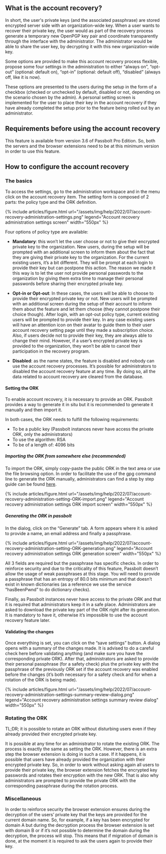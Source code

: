 ## What is the account recovery?

In short, the user's private keys (and the associated passphrase) are stored encrypted server side with an organization-wide key. When a user wants to recover their private key, the user would as part of the recovery process generate a temporary new OpenPGP key pair and coordinate transparently through the interface with the administrator. The administrator would be able to share the user key, by decrypting it with this new organization-wide key. 

Some options are provided to make this account recovery process flexible, propose some four settings in the administration to either “always on”, “opt-out” (optional: default on), “opt-in” (optional: default off), “disabled” (always off, like it is now). 

These options are presented to the users during the setup in the form of a checkbox (checked or unchecked by default, disabled or not, depending on the scenario chosen by the admin). A personal setting screen is implemented for the user to place their key in the account recovery if they have already completed the setup prior to the feature being rolled out by an administrator. 

## Requirements before using the account recovery

This feature is available from version 3.6 of Passbolt Pro Edition. So, both the servers and the browser extensions need to be at this minimum version in order to use this feature.

## How to configure the account recovery

### The basics

To access the settings, go to the administration workspace and in the menu click on the account recovery item. The setting form is composed of 2 parts: the policy type and the ORK definition.

{% include articles/figure.html 
    url="/assets/img/help/2022/07/account-recovery-administration-settings.png"
    legend="Account recovery administration settings screen" 
    width="550px"
%}

Four options of policy type are available:

- __Mandatory__: this won’t let the user choose or not to give their encrypted private key to the organization. New users, during the setup will be prompted with an additional screen to inform them about the fact that they are giving their private key to the organization. 
For the current existing users, it’s a bit different. They will be prompt at each login to provide their key but can postpone this action. The reason we made it this way is to let the user not provide personal passwords to the organization by giving them extra time to manage their personal passwords before sharing their encrypted private key.

- __Opt-in or Opt-out__: In these cases, the users will be able to choose to provide their encrypted private key or not. New users will be prompted with an additional screen during the setup of their account to inform them about the feature and let them choose (they cannot postpone their choice though). After login, with an opt-out policy type, current existing users will be prompted to provide their key. In any case existing users will have an attention icon on their avatar to guide them to their user account recovery setting page until they made a subscription choice. Also, if users decide not to provide their key, they are always able to change their mind. However, if a user’s encrypted private key is provided to the organization, they won’t be able to cancel their participation in the recovery program.

- __Disabled__: as the name states, the feature is disabled and nobody can use the account recovery processes. It’s possible for administrators to disabled the account recovery feature at any time. By doing so, all the data related to account recovery are cleared from the database.

#### Setting the ORK

To enable account recovery, it is necessary to provide an ORK. Passbolt provides a way to generate it in situ but it is recommended to generate it manually and then import it.

In both cases, the ORK needs to fulfill the following requirements:
- To be a public key (Passbolt instances never have access the private ORK, only the administrators)
- To use the algorithm: RSA
- To be of a length of: 4096 bits

##### Importing the ORK from somewhere else (recommended)

To import the ORK, simply copy-paste the public ORK in the text area or use the file browsing option. In order to facilitate the use of the gpg command line to generate the ORK manually, administrators can find a step by step guide can be found [here](/configure/generate-organization-recovery-key).

{% include articles/figure.html 
    url="/assets/img/help/2022/07/account-recovery-administration-setting-ORK-import.png"
    legend="Account recovery administration settings ORK import screen" 
    width="550px"
%}

##### Generating the ORK in passbolt

In the dialog, click on the “Generate” tab. A form appears where it is asked to provide a name, an email address and finally a passphrase.

{% include articles/figure.html 
    url="/assets/img/help/2022/07/account-recovery-administration-setting-ORK-generation.png"
    legend="Account recovery administration settings ORK generation screen" 
    width="550px"
%}

All 3 fields are required but the passphrase has specific checks. In order to reinforce security and due to the criticality of this feature, Passbolt doesn’t allow the usage of weak passphrases at this stage. You will need to provide a passphrase that has an entropy of 80.0 bits minimum and that doesn’t exist in known dictionaries (as a reference we use the service “hasBeenPwnd” to do dictionary checks).

Finally, as Passbolt instances never have access to the private ORK and that it is required that administrators keep it in a safe place. Administrators are asked to download the private key part of the ORK right after its generation. It is mandatory to have it, otherwise it’s impossible to use the account recovery feature later.

#### Validating the changes

Once everything is set, you can click on the “save settings” button. A dialog opens with a summary of the changes made. It is advised to do a careful check here before validating anything (and make sure you have the corresponding private ORK). After that, administrators are asked to provide their personal passphrase (for a safety check) plus the private key with the passphrase of the previously ORK set if the account recovery was enabled before the changes (it’s both necessary for a safety check and for when a rotation of the ORK is being made).

{% include articles/figure.html 
    url="/assets/img/help/2022/07/account-recovery-administration-settings-summary-review-dialog.png"
    legend="Account recovery administration settings summary review dialog" 
    width="550px"
%}

### Rotating the ORK

TL;DR; it is possible to rotate an ORK without disturbing users even if they already provided their encrypted private key.

It is possible at any time for an administrator to rotate the existing ORK. The process is exactly the same as setting the ORK. However, there is an extra step the browser extension is doing in such a case. 
If it happens, it is possible that users have already provided the organization with their encrypted private key. So, in order to work without asking again all users to provide their private key, the browser extension fetches the encrypted key passwords and rotates their encryption with the new ORK. That is also why administrators are prompted to provide the private ORK with the corresponding passphrase during the rotation process.

### Miscellaneous

In order to reinforce security the browser extension ensures during the decryption of the users’ private key that the keys are provided for the current domain name. So, for example, if a key has been encrypted for domain A but during the decryption process the browser extension is set with domain B or if it’s not possible to determine the domain during the decryption, the process will stop. This means that if migration of domain is done, at the moment it is required to ask the users again to provide their key.
